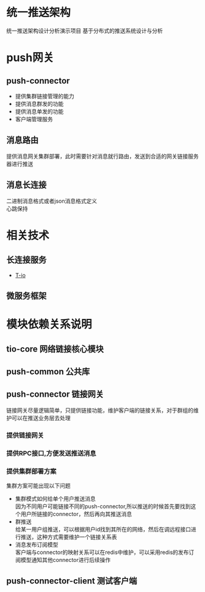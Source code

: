 # 统一推送架构
统一推送架构设计分析演示项目
基于分布式的推送系统设计与分析

# push网关

## push-connector

* 提供集群链接管理的能力
* 提供消息群发的功能
* 提供消息单发的功能
* 客户端管理服务

## 消息路由
提供消息网关集群部署，此时需要针对消息就行路由，发送到合适的网关链接服务器进行推送

## 消息长连接
二进制消息格式或者json消息格式定义  
心跳保持

# 相关技术

## 长连接服务
* [T-io](https://github.com/tywo45/t-io)

## 微服务框架

# 模块依赖关系说明
## tio-core  网络链接核心模块
## push-common 公共库
## push-connector 链接网关
链接网关尽量逻辑简单，只提供链接功能，维护客户端的链接关系，对于群组的维护可以在推送业务层去处理
### 提供链接网关
### 提供RPC接口,方便发送推送消息
### 提供集群部署方案
集群方案可能出现以下问题
* 集群模式如何给单个用户推送消息  
因为不同用户可能链接不同的push-connector,所以推送的时候首先要找到这个用户所链接的connector，然后再向其推送消息
* 群推送  
给某一用户组推送，可以根据用户id找到其所在的网络，然后在调远程接口进行推送，这种方式需要维护一个链接关系表
* 消息发布订阅模型  
客户端与connector的映射关系可以在redis中维护，可以采用redis的发布订阅模型通知其他connector进行后续操作
## push-connector-client 测试客户端